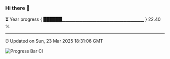 ### Hi there 👋

⏳ Year progress { ██████▁▁▁▁▁▁▁▁▁▁▁▁▁▁▁▁▁▁▁▁▁▁▁▁ } 22.40 %

---

⏰ Updated on Sun, 23 Mar 2025 18:31:06 GMT

![Progress Bar CI](https://github.com/DhruviPatel157/GitHub-Actions-Demo/workflows/Progress%20Bar%20CI/badge.svg)
